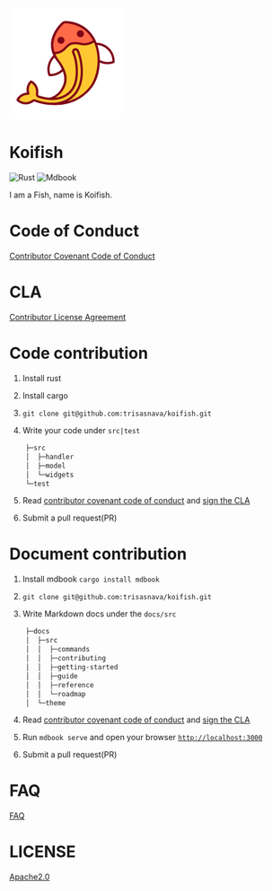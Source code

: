 ![Logo](docs/theme/favicon.png) 

# Koifish

![Rust](https://github.com/trisasnava/koifish/workflows/Rust/badge.svg)
![Mdbook](https://github.com/trisasnava/koifish/workflows/Mdbook/badge.svg)

I am a Fish, name is Koifish.

# Code of Conduct
  
[Contributor Covenant Code of Conduct](docs/src/contributing/CODE_OF_CONDUCT.md) 

# CLA

[Contributor License Agreement](docs/src/contributing/cla.md)

# Code contribution

1. Install rust 

2. Install cargo

3. `git clone git@github.com:trisasnava/koifish.git` 

4. Write your code under `src|test`

```tree
    ├─src
    │  ├─handler
    │  ├─model
    │  └─widgets
    └─test
```

5. Read [contributor covenant code of conduct](CODE_OF_CONDUCT.md) and [sign the CLA](https://cla-assistant.io/trisasnava/koifish)

6. Submit a pull request(PR) 

# Document contribution

1.  Install mdbook `cargo install mdbook` 

2. `git clone git@github.com:trisasnava/koifish.git` 
 
3.  Write Markdown docs under the `docs/src`

```tree
    ├─docs
    │  ├─src
    │  │  ├─commands
    │  │  ├─contributing
    │  │  ├─getting-started
    │  │  ├─guide
    │  │  ├─reference
    │  │  └─roadmap
    │  └─theme
```

4. Read [contributor covenant code of conduct](CODE_OF_CONDUCT.md) and [sign the CLA](https://cla-assistant.io/trisasnava/koifish)

5. Run `mdbook serve` and open your browser [`http://localhost:3000`](http://localhost:3000) 

6. Submit a pull request(PR)

# FAQ

[FAQ](docs/src/faq.md)

# LICENSE

[Apache2.0](LICENSE)